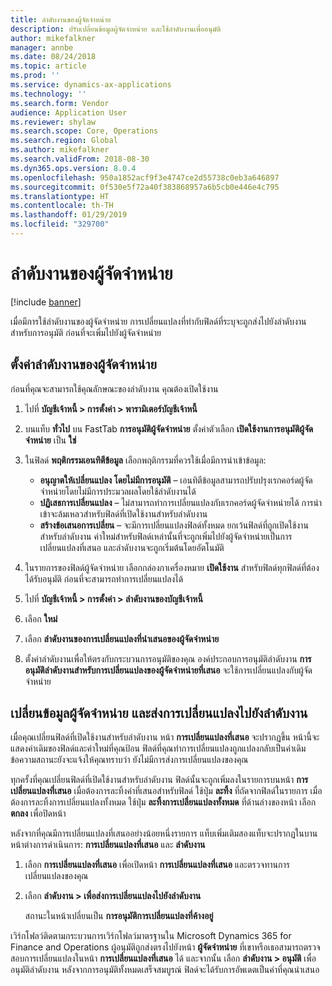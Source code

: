 ```yaml
---
title: ลำดับงานของผู้จัดจำหน่าย
description: ปรับเปลี่ยนข้อมูลผู้จัดจำหน่าย และใช้ลำดับงานเพื่ออนุมัติ
author: mikefalkner
manager: annbe
ms.date: 08/24/2018
ms.topic: article
ms.prod: ''
ms.service: dynamics-ax-applications
ms.technology: ''
ms.search.form: Vendor
audience: Application User
ms.reviewer: shylaw
ms.search.scope: Core, Operations
ms.search.region: Global
ms.author: mikefalkner
ms.search.validFrom: 2018-08-30
ms.dyn365.ops.version: 8.0.4
ms.openlocfilehash: 950a1852acf9f3e4747ce2d55738c0eb3a646897
ms.sourcegitcommit: 0f530e5f72a40f383868957a6b5cb0e446e4c795
ms.translationtype: HT
ms.contentlocale: th-TH
ms.lasthandoff: 01/29/2019
ms.locfileid: "329700"
---
```

# <a name="vendor-workflow"></a>ลำดับงานของผู้จัดจำหน่าย

[!include [banner](../includes/banner.md)]

เมื่อมีการใช้ลำดับงานของผู้จัดจำหน่าย การเปลี่ยนแปลงที่ทำกับฟิลด์ที่ระบุจะถูกส่งไปยังลำดับงานสำหรับการอนุมัติ ก่อนที่จะเพิ่มไปยังผู้จัดจำหน่าย

## <a name="set-up-the-vendor-workflow"></a>ตั้งค่าลำดับงานของผู้จัดจำหน่าย

ก่อนที่คุณจะสามารถใช้คุณลักษณะของลำดับงาน คุณต้องเปิดใช้งาน

1. ไปที่ **บัญชีเจ้าหนี้ \> การตั้งค่า \> พารามิเตอร์บัญชีเจ้าหนี้**
2. บนแท็บ **ทั่วไป** บน FastTab **การอนุมัติผู้จัดจำหน่าย** ตั้งค่าตัวเลือก **เปิดใช้งานการอนุมัติผู้จัดจำหน่าย** เป็น **ใช่**
3. ในฟิลด์ **พฤติกรรมเอนทิตีข้อมูล** เลือกพฤติกรรมที่ควรใช้เมื่อมีการนำเข้าข้อมูล:

    - **อนุญาตให้เปลี่ยนแปลง โดยไม่มีการอนุมัติ** – เอนทิตีข้อมูลสามารถปรับปรุงเรกคอร์ดผู้จัดจำหน่ายโดยไม่มีการประมวลผลโดยใช้ลำดับงานได้
    - **ปฏิเสธการเปลี่ยนแปลง** – ไม่สามารถทำการเปลี่ยนแปลงกับเรกคอร์ดผู้จัดจำหน่ายได้ การนำเข้าจะล้มเหลวสำหรับฟิลด์ที่เปิดใช้งานสำหรับลำดับงาน
    - **สร้างข้อเสนอการเปลี่ยน** – จะมีการเปลี่ยนแปลงฟิลด์ทั้งหมด ยกเว้นฟิลด์ที่ถูกเปิดใช้งานสำหรับลำดับงาน ค่าใหม่สำหรับฟิลด์เหล่านั้นที่จะถูกเพิ่มไปยังผู้จัดจำหน่ายเป็นการเปลี่ยนแปลงที่เสนอ และลำดับงานจะถูกเริ่มต้นโดยอัตโนมัติ

4. ในรายการของฟิลด์ผู้จัดจำหน่าย เลือกกล่องกาเครื่องหมาย **เปิดใช้งาน** สำหรับฟิลด์ทุกฟิลด์ที่ต้องได้รับอนุมัติ ก่อนที่จะสามารถทำการเปลี่ยนแปลงได้
5. ไปที่ **บัญชีเจ้าหนี้ \> การตั้งค่า \> ลำดับงานของบัญชีเจ้าหนี้**
6. เลือก **ใหม่**
7. เลือก **ลำดับงานของการเปลี่ยนแปลงที่นำเสนอของผู้จัดจำหน่าย** 
8. ตั้งค่าลำดับงานเพื่อให้ตรงกับกระบวนการอนุมัติของคุณ องค์ประกอบการอนุมัติลำดับงาน **การอนุมัติลำดับงานสำหรับการเปลี่ยนแปลงของผู้จัดจำหน่ายที่เสนอ** จะใช้การเปลี่ยนแปลงกับผู้จัดจำหน่าย

## <a name="change-vendor-information-and-submit-the-changes-to-the-workflow"></a>เปลี่ยนข้อมูลผู้จัดจำหน่าย และส่งการเปลี่ยนแปลงไปยังลำดับงาน

เมื่อคุณเปลี่ยนฟิลด์ที่เปิดใช้งานสำหรับลำดับงาน หน้า **การเปลี่ยนแปลงที่เสนอ** จะปรากฏขึ้น หน้านี้จะแสดงค่าเดิมของฟิลด์และค่าใหม่ที่คุณป้อน ฟิลด์ที่คุณทำการเปลี่ยนแปลงถูกแปลงกลับเป็นค่าเดิม ข้อความสถานะยังจะแจ้งให้คุณทราบว่า ยังไม่มีการส่งการเปลี่ยนแปลงของคุณ 

ทุกครั้งที่คุณเปลี่ยนฟิลด์ที่เปิดใช้งานสำหรับลำดับงาน ฟิลด์นั้นจะถูกเพิ่มลงในรายการบนหน้า **การเปลี่ยนแปลงที่เสนอ** เมื่อต้องการละทิ้งค่าที่เสนอสำหรับฟิลด์ ใช้ปุ่ม **ละทิ้ง** ที่ถัดจากฟิลด์ในรายการ เมื่อต้องการละทิ้งการเปลี่ยนแปลงทั้งหมด ใช้ปุ่ม **ละทิ้งการเปลี่ยนแปลงทั้งหมด** ที่ด้านล่างของหน้า เลือก **ตกลง** เพื่อปิดหน้า

หลังจากที่คุณมีการเปลี่ยนแปลงที่เสนออย่างน้อยหนึ่งรายการ แท็บเพิ่มเติมสองแท็บจะปรากฏในบานหน้าต่างการดำเนินการ: **การเปลี่ยนแปลงที่เสนอ** และ **ลำดับงาน**

1. เลือก **การเปลี่ยนแปลงที่เสนอ** เพื่อเปิดหน้า **การเปลี่ยนแปลงที่เสนอ** และตรวจทานการเปลี่ยนแปลงของคุณ
2. เลือก **ลำดับงาน \> เพื่อส่งการเปลี่ยนแปลงไปยังลำดับงาน**

    สถานะในหน้าเปลี่ยนเป็น **การอนุมัติการเปลี่ยนแปลงที่ค้างอยู่**

เวิร์กโฟลว์ติดตามกระบวนการเวิร์กโฟลว์มาตรฐานใน Microsoft Dynamics 365 for Finance and Operations ผู้อนุมัติถูกส่งตรงไปยังหน้า **ผู้จัดจำหน่าย** ที่เขาหรือเธอสามารถตรวจสอบการเปลี่ยนแปลงในหน้า **การเปลี่ยนแปลงที่เสนอ** ได้ และจากนั้น เลือก **ลำดับงาน \> อนุมัติ** เพื่ออนุมัติลำดับงาน หลังจากการอนุมัติทั้งหมดเสร็จสมบูรณ์ ฟิลด์จะได้รับการอัพเดตเป็นค่าที่คุณนำเสนอ
